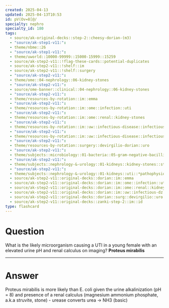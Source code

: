```yaml
---
created: 2025-04-13
updated: 2025-04-13T10:53
id: pV(Ov=8[@/
specialty: nephro
specialty_id: 180
tags:
  - source/ak-original-decks::step-2::cheesy-dorian-(m3)
  - "source/ak-step1-v11:": 
  - theme/nbme::26
  - "source/ak-step1-v11:": 
  - theme/uworld::10000-99999::15000-15999::15259
  - source/ak-step2-v11::!flag-these-cards::potential-duplicates
  - source/ak-step2-v11::!shelf::im
  - source/ak-step2-v11::!shelf::surgery
  - "source/ak-step2-v11:": 
  - theme/ome::04-nephrology::06-kidney-stones
  - "source/ak-step2-v11:": 
  - source/ome-banner::clinical::04-nephrology::06-kidney-stones
  - "source/ak-step2-v11:": 
  - theme/resources-by-rotation::im::emma
  - "source/ak-step2-v11:": 
  - theme/resources-by-rotation::im::ome::infection::uti
  - "source/ak-step2-v11:": 
  - theme/resources-by-rotation::im::ome::renal::kidney-stones
  - "source/ak-step2-v11:": 
  - theme/resources-by-rotation::im::uw::infectious-disease::infectious-disease-dorian
  - "source/ak-step2-v11:": 
  - theme/resources-by-rotation::im::uw::infectious-disease::infectious-disease-zanki
  - "source/ak-step2-v11:": 
  - theme/resources-by-rotation::surgery::devirgilio-dorian::uro
  - "source/ak-step2-v11:": 
  - theme/subjects::microbiology::01-bacteria::05-gram-negative-bacilli-enteric::proteus-mirabilis
  - "source/ak-step2-v11:": 
  - theme/subjects::nephrology-&-urology::01-kidneys::kidney-stones::struvite-stones
  - "source/ak-step2-v11:": 
  - theme/subjects::nephrology-&-urology::01-kidneys::uti::*pathophysiology
  - source/ak-step2-v11::original-decks::dorian::im::emma
  - source/ak-step2-v11::original-decks::dorian::im::ome::infection::uti
  - source/ak-step2-v11::original-decks::dorian::im::ome::renal::kidney-stones
  - source/ak-step2-v11::original-decks::dorian::im::uw::infectious-dz
  - source/ak-step2-v11::original-decks::dorian::surg::devirgilio::uro
  - source/ak-step2-v11::original-decks::zanki-step-2::im::id
type: flashcard
---
```


# Question
What is the likely microorganism causing a UTI in a young female with an elevated urine pH and renal calculus on imaging?   **Proteus mirabilis**

---

# Answer
Proteus mirabilis is more likely than E. coli given the urine alkalinization (pH = 8) and presence of a renal calculus (magnesium ammonium phosphate, a.k.a struvite, stone) - urease converts urea → NH3 (basic)